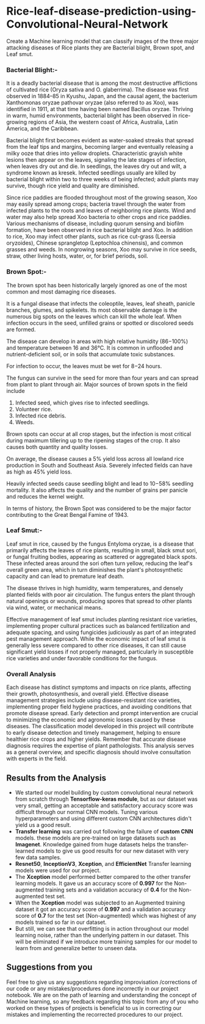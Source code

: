 # Rice-leaf-disease-prediction-using-Convolutional-Neural-Network
Create a Machine learning model that can classify images of the three major attacking diseases of Rice plants they are Bacterial blight, Brown spot, and Leaf smut.

### Bacterial Blight:- 
It is a deadly bacterial disease that is among the most destructive afflictions of cultivated rice (Oryza sativa and O. glaberrima). The disease was first observed in 1884–85 in Kyushu, Japan, and the causal agent, the bacterium Xanthomonas oryzae pathovar oryzae (also referred to as Xoo), was identified in 1911, at that time having been named Bacillus oryzae. Thriving in warm, humid environments, bacterial blight has been observed in rice-growing regions of Asia, the western coast of Africa, Australia, Latin America, and the Caribbean.

Bacterial blight first becomes evident as water-soaked streaks that spread from the leaf tips and margins, becoming larger and eventually releasing a milky ooze that dries into yellow droplets. Characteristic grayish white lesions then appear on the leaves, signaling the late stages of infection, when leaves dry out and die. In seedlings, the leaves dry out and wilt, a syndrome known as kresek. Infected seedlings usually are killed by bacterial blight within two to three weeks of being infected; adult plants may survive, though rice yield and quality are diminished.

Since rice paddies are flooded throughout most of the growing season, Xoo may easily spread among crops; bacteria travel through the water from infected plants to the roots and leaves of neighboring rice plants. Wind and water may also help spread Xoo bacteria to other crops and rice paddies. Various mechanisms of disease, including quorum sensing and biofilm formation, have been observed in rice bacterial blight and Xoo. In addition to rice, Xoo may infect other plants, such as rice cut-grass (Leersia oryzoides), Chinese sprangletop (Leptochloa chinensis), and common grasses and weeds. In nongrowing seasons, Xoo may survive in rice seeds, straw, other living hosts, water, or, for brief periods, soil.

### Brown Spot:- 
The brown spot has been historically largely ignored as one of the most common and most damaging rice diseases.

It is a fungal disease that infects the coleoptile, leaves, leaf sheath, panicle branches, glumes, and spikelets. Its most observable damage is the numerous big spots on the leaves which can kill the whole leaf. When infection occurs in the seed, unfilled grains or spotted or discolored seeds are formed.

The disease can develop in areas with high relative humidity (86−100%) and temperature between 16 and 36°C. It is common in unflooded and nutrient-deficient soil, or in soils that accumulate toxic substances.

For infection to occur, the leaves must be wet for 8−24 hours.

The fungus can survive in the seed for more than four years and can spread from plant to plant through air. Major sources of brown spots in the field include

1. Infected seed, which gives rise to infected seedlings.
2. Volunteer rice.
3. Infected rice debris.
4. Weeds.

Brown spots can occur at all crop stages, but the infection is most critical during maximum tillering up to the ripening stages of the crop. It also causes both quantity and quality losses.

On average, the disease causes a 5% yield loss across all lowland rice production in South and Southeast Asia. Severely infected fields can have as high as 45% yield loss.

Heavily infected seeds cause seedling blight and lead to 10−58% seedling mortality. It also affects the quality and the number of grains per panicle and reduces the kernel weight.

In terms of history, the Brown Spot was considered to be the major factor contributing to the Great Bengal Famine of 1943.

### Leaf Smut:- 
Leaf smut in rice, caused by the fungus Entyloma oryzae, is a disease that primarily affects the leaves of rice plants, resulting in small, black smut sori, or fungal fruiting bodies, appearing as scattered or aggregated black spots. These infected areas around the sori often turn yellow, reducing the leaf's overall green area, which in turn diminishes the plant's photosynthetic capacity and can lead to premature leaf death.

The disease thrives in high humidity, warm temperatures, and densely planted fields with poor air circulation. The fungus enters the plant through natural openings or wounds, producing spores that spread to other plants via wind, water, or mechanical means.

Effective management of leaf smut includes planting resistant rice varieties, implementing proper cultural practices such as balanced fertilization and adequate spacing, and using fungicides judiciously as part of an integrated pest management approach. While the economic impact of leaf smut is generally less severe compared to other rice diseases, it can still cause significant yield losses if not properly managed, particularly in susceptible rice varieties and under favorable conditions for the fungus.


### Overall Analysis
Each disease has distinct symptoms and impacts on rice plants, affecting their growth, photosynthesis, and overall yield. Effective disease management strategies include using disease-resistant rice varieties, implementing proper field hygiene practices, and avoiding conditions that promote disease spread. Early detection and prompt intervention are crucial to minimizing the economic and agronomic losses caused by these diseases. The classification model developed in this project will contribute to early disease detection and timely management, helping to ensure healthier rice crops and higher yields. Remember that accurate disease diagnosis requires the expertise of plant pathologists. This analysis serves as a general overview, and specific diagnosis should involve consultation with experts in the field.

## Results from the Analysis
- We started our model building by custom convolutional neural network from scratch through **Tensorflow-keras module**, but as our dataset was very small, getting an acceptable and satisfactory accuracy score was difficult through our normal CNN models. Tuning various hyperparameters and using different custom CNN architectures didn't yield us a good result.
- **Transfer learning** was carried out following the failure of **custom CNN** models. these models are pre-trained on large datasets such as **Imagenet**. Knowledge gained from huge datasets helps the transfer-learned models to give us good results for our new dataset with very few data samples.
- **Resnet50**, **InceptionV3**, **Xception**, and **EfficientNet** Transfer learning models were used for our project.
- The **Xception** model performed better compared to the other transfer learning models. It gave us an accuracy score of **0.997** for the Non-augmented training sets and a validation accuracy of **0.4** for the Non-augmented test set.
- When the **Xception** model was subjected to an Augmented training dataset it got an accuracy score of **0.997** and a validation accuracy score of **0.7** for the test set (Non-augmented) which was highest of any models trained so far in our dataset. 
- But still, we can see that overfitting is in action throughout our model learning noise, rather than the underlying pattern in our dataset. This will be eliminated if we introduce more training samples for our model to learn from and generalize better to unseen data.

## Suggestions from you
Feel free to give us any suggestions regarding improvisation /corrections of our code or any mistakes/procedures done incorrectly in our project notebook. We are on the path of learning and understanding the concept of Machine learning, so any feedback regarding this topic from any of you who worked on these types of projects is beneficial to us in correcting our mistakes and implementing the recorrected procedures to our project.
